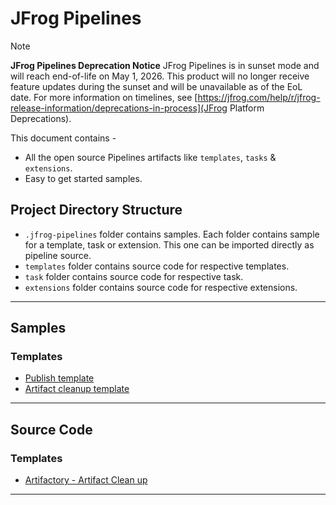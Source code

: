 # JFrog Pipelines

> [!NOTE]  
> **JFrog Pipelines Deprecation Notice**
> JFrog Pipelines is in sunset mode and will reach end-of-life on May 1, 2026. This product will no longer receive feature updates during the sunset and will be unavailable as of the EoL date.
> For more information on timelines, see [https://jfrog.com/help/r/jfrog-release-information/deprecations-in-process](JFrog Platform Deprecations).

This document contains -
- All the open source Pipelines artifacts like `templates`, `tasks` & `extensions`.
- Easy to get started samples.

## Project Directory Structure
- `.jfrog-pipelines` folder contains samples. Each folder contains sample for a template, task or extension. This one can be imported directly as pipeline source.
- `templates` folder contains source code for respective templates.
- `task` folder contains source code for respective task.
- `extensions` folder contains source code for respective extensions.

----

## Samples
### Templates
- [Publish template](./.jfrog-pipelines/template-publish/README.md)
- [Artifact cleanup template](./.jfrog-pipelines/template-artifact-cleanup/README.md)

----
## Source Code
### Templates
- [Artifactory - Artifact Clean up](templates/artifactory/cleanup/artifact-cleanup/README.md)

____________

